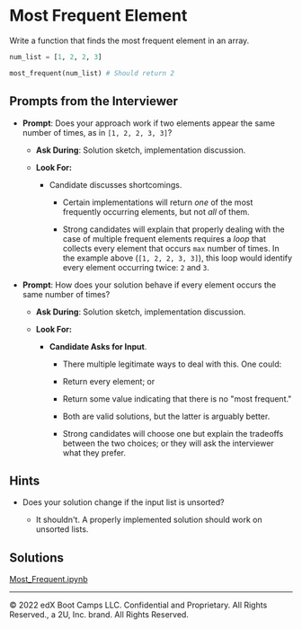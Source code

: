 # Most Frequent Element

Write a function that finds the most frequent element in an array.

```python
num_list = [1, 2, 2, 3]

most_frequent(num_list) # Should return 2
```

## Prompts from the Interviewer

* **Prompt**: Does your approach work if two elements appear the same number of times, as in `[1, 2, 2, 3, 3]`?

  * **Ask During**: Solution sketch, implementation discussion.

  * **Look For:**

    * Candidate discusses shortcomings.

      * Certain implementations will return _one_ of the most frequently occurring elements, but not _all_ of them.

      * Strong candidates will explain that properly dealing with the case of multiple frequent elements requires a _loop_ that collects every element that occurs `max` number of times. In the example above (`[1, 2, 2, 3, 3]`), this loop would identify every element occurring twice: `2` and `3`.

* **Prompt**: How does your solution behave if every element occurs the same number of times?

  * **Ask During**: Solution sketch, implementation discussion.

  * **Look For:**

    * **Candidate Asks for Input**.

      * There multiple legitimate ways to deal with this. One could:

      * Return every element; or

      * Return some value indicating that there is no "most frequent."

      * Both are valid solutions, but the latter is arguably better.

      * Strong candidates will choose one but explain the tradeoffs between the two choices; or they will ask the interviewer what they prefer.

## Hints

* Does your solution change if the input list is unsorted?

  * It shouldn't. A properly implemented solution should work on unsorted lists.

## Solutions

[Most_Frequent.ipynb](Solved/Most_Frequent.ipynb)

---

© 2022 edX Boot Camps LLC. Confidential and Proprietary. All Rights Reserved., a 2U, Inc. brand. All Rights Reserved.
